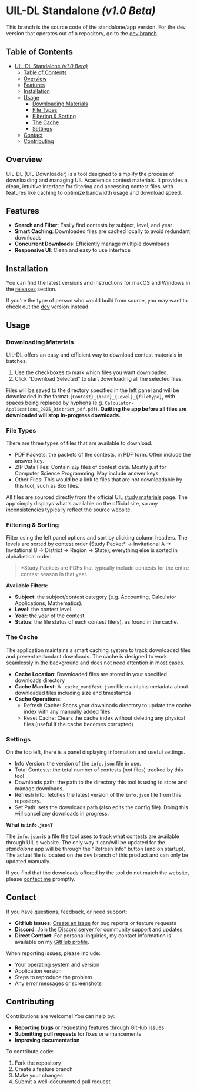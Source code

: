 # UIL-DL Standalone *(v1.0 Beta)*

This branch is the source code of the standalone/app version. For the dev version that operates out of a repository, go to the [dev branch](https://github.com/acemavrick/uil-dl/tree/main).

## Table of Contents

- [UIL-DL Standalone *(v1.0 Beta)*](#uil-dl-standalone-v10-beta)
  - [Table of Contents](#table-of-contents)
  - [Overview](#overview)
  - [Features](#features)
  - [Installation](#installation)
  - [Usage](#usage)
    - [Downloading Materials](#downloading-materials)
    - [File Types](#file-types)
    - [Filtering \& Sorting](#filtering--sorting)
    - [The Cache](#the-cache)
    - [Settings](#settings)
  - [Contact](#contact)
  - [Contributing](#contributing)

## Overview

UIL-DL (UIL Downloader) is a tool designed to simplify the process of downloading and managing UIL Academics contest materials.
It provides a clean, intuitive interface for filtering and accessing contest files, with features like caching to optimize bandwidth usage and download speed.

## Features

- **Search and Filter**: Easily find contests by subject, level, and year
- **Smart Caching**: Downloaded files are cached locally to avoid redundant downloads
- **Concurrent Downloads**: Efficiently manage multiple downloads
- **Responsive UI**: Clean and easy to use interface

## Installation

You can find the latest versions and instructions for macOS and Windows in the [releases](https://github.com/acemavrick/uil-dl/releases) section.

If you're the type of person who would build from source, you may want to check out the [dev](https://github.com/acemavrick/uil-dl/tree/main) version instead.

## Usage

### Downloading Materials

UIL-DL offers an easy and efficient way to download contest materials in batches.

1. Use the checkboxes to mark which files you want downloaded.
2. Click "Download Selected" to start downloading all the selected files.

Files will be saved to the directory specified in the left panel and
will be downloaded in the format `{Contest}_{Year}_{Level}_{filetype}`, with spaces being replaced by hyphens (e.g. `Calculator-Applications_2025_District_pdf.pdf`).
**Quitting the app before all files are downloaded will stop in-progress downloads.**

### File Types

There are three types of files that are available to download.

- PDF Packets: the packets of the contests, in PDF form. Often include the answer key.
- ZIP Data Files: Contain `zip` files of contest data. Mostly just for Computer Science Programming. May include answer keys.
- Other Files: This would be a link to files that are not downloadable by this tool, such as Box files.

All files are sourced directly from the official UIL [study materials](https://www.uiltexas.org/academics/resources/study-materials) page.
The app simply displays what's available on the official site, so any inconsistencies typically reflect the source website.

### Filtering & Sorting

Filter using the left panel options and sort by clicking column headers.
The levels are sorted by contest order (Study Packet* -> Invitational A -> Invitational B -> District -> Region -> State); everything else is sorted in alphabetical order.

>\*Study Packets are PDFs that typically include contests for the entire contest season in that year.

**Available Filters:**

- **Subject**: the subject/contest category (e.g. Accounting, Calculator Applications, Mathematics).
- **Level**: the contest level.
- **Year**: the year of the contest.
- **Status**: the file status of each contest file(s), as found in the cache.

### The Cache

The application maintains a smart caching system to track downloaded files and prevent redundant downloads.
The cache is designed to work seamlessly in the background and does not need attention in most cases.

- **Cache Location**: Downloaded files are stored in your specified downloads directory
- **Cache Manifest**: A `.cache_manifest.json` file maintains metadata about downloaded files including size and timestamps
- **Cache Operations**:
  - Refresh Cache: Scans your downloads directory to update the cache index with any manually added files
  - Reset Cache: Clears the cache index without deleting any physical files (useful if the cache becomes corrupted)

### Settings

On the top left, there is a panel displaying information and useful settings.

- Info Version: the version of the `info.json` file in use.
- Total Contests: the total number of contests (not files) tracked by this tool
- Downloads path: the path to the directory this tool is using to store and manage downloads.
- Refresh Info: fetches the latest version of the `info.json` file from this repository.
- Set Path: sets the downloads path (also edits the config file). Doing this will cancel any downloads in progress.

**What is `info.json`?**

The `info.json` is a file the tool uses to track what contests are available through UIL's website. The only way it can/will be updated for the *standalone* app will be through the "Refresh Info" button (and on startup). The actual file is located on the dev branch of this product and can only be updated manually.

If you find that the downloads offered by the tool do not match the website, please [contact me](#contact) promptly.

## Contact

If you have questions, feedback, or need support:

- **GitHub Issues**: [Create an issue](https://github.com/acemavrick/uil-dl/issues) for bug reports or feature requests
- **Discord**: Join the [Discord server](https://discord.gg/a6DdBaebPk) for community support and updates
- **Direct Contact**: For personal inquiries, my contact information is available on my [GitHub profile](https://github.com/acemavrick).

When reporting issues, please include:

- Your operating system and version
- Application version
- Steps to reproduce the problem
- Any error messages or screenshots

## Contributing

Contributions are welcome! You can help by:

- **Reporting bugs** or requesting features through GitHub issues
- **Submitting pull requests** for fixes or enhancements
- **Improving documentation**

To contribute code:

1. Fork the repository
2. Create a feature branch
3. Make your changes
4. Submit a well-documented pull request
